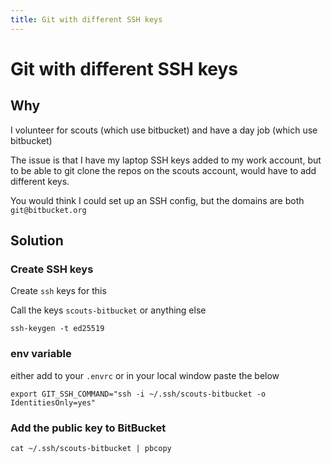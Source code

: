 ```yaml
---
title: Git with different SSH keys
---
```


# Git with different SSH keys

## Why

I volunteer for scouts (which use bitbucket) and have a day job (which use bitbucket)

The issue is that I have my laptop SSH keys added to my work account, but to be able to git clone the repos on the scouts account, 
would have to add different keys.

You would think I could set up an SSH config, but the domains are both `git@bitbucket.org`

## Solution

### Create SSH keys

Create `ssh` keys for this 

Call the keys `scouts-bitbucket` or anything else
```shell
ssh-keygen -t ed25519
```

### env variable

either add to your `.envrc` or in your local window paste the below

```shell
export GIT_SSH_COMMAND="ssh -i ~/.ssh/scouts-bitbucket -o IdentitiesOnly=yes"
```

### Add the public key to BitBucket

```shell
cat ~/.ssh/scouts-bitbucket | pbcopy 
```